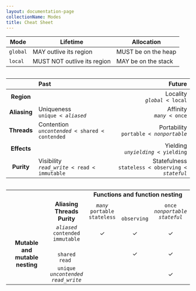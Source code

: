 ```yaml
---
layout: documentation-page
collectionName: Modes
title: Cheat Sheet
---
```


<style>
.table {
    width: fit-content;
    margin-left: auto;
    margin-right: auto;
    margin-bottom: 20px;
    border-style: solid;
    border-color: blue;
    border-radius: 25px;
    padding: 15px;
    text-align: center;
}
</style>

| Mode   | Lifetime                    | Allocation            |
| ------ | --------------------------- | --------------------- |
| `global` | MAY outlive its region      | MUST be on the heap   |
| `local`  | MUST NOT outlive its region | MAY be on the stack   |



<div style="display: flex">
<table style="border-collapse: collapse; width: 100%;">
<thead>
<tr>
<th style="width: 50px;"></th>
<th style="text-align: left; ">Past</th>
<th style="text-align: right;">Future</th>
</tr>
</thead>
<tbody>
<tr>
<td style="font-weight: bold; writing-mode: sideways-lr; text-align: center;">Region</td>
<td style="text-align: left;"> </td>
<td style="text-align: right;">Locality<br><code><em>global</em> < local</code></td>
</tr>
<tr>
<td style="font-weight: bold; writing-mode: sideways-lr; text-align: center;">Aliasing</td>
<td style="text-align: left;">Uniqueness<br><code>unique < <em>aliased</em></code></td>
<td style="text-align: right;">Affinity<br><code><em>many</em> < once</code></td>
</tr>
<tr>
<td style="font-weight: bold; writing-mode: sideways-lr; text-align: center;">Threads<br></td>
<td style="text-align: left;">Contention <br><code><em>uncontended</em> < shared < contended</code></td>
<td style="text-align: right;">Portability<br><code>portable < <em>nonportable</em></code></td>
</tr>
<tr>
<td style="font-weight: bold; writing-mode: sideways-lr; text-align: center;">Effects</td>
<td style="text-align: left;"></td>
<td style="text-align: right;">Yielding<br><code><em>unyielding</em> < yielding</code></td>
</tr>
<tr>
<td style="font-weight: bold; writing-mode: sideways-lr; text-align: center;">Purity</td>
<td style="text-align: left;">Visibility<br><code><em>read_write</em> < read < immutable</code></td>
<td style="text-align: right;">Statefulness<br><code>stateless < observing < <em>stateful</em></code></td>
</tr>
</tbody>
</table>
</div>



<div style="display: flex; justify-content: center;">
<table style="border-collapse: collapse; vertical-align: middle; text-align: center;">
<tr>
<td></td>
<td></td>
<td colspan="4" style="font-weight:bold;">Functions and function nesting</td>
</tr>
<tr>
<td style=" "></td>
<td style="font-weight: bold;">Aliasing<br>Threads<br>Purity</td>
<td>
  <code><em>many</em></code><br>
  <code>portable</code><br>
  <code>stateless</code></td>
<td>
  <br>
  <br>
  <code>observing</code></td>
<td>
  <code>once</code><br>
  <code><em>nonportable</em></code><br>
  <code><em>stateful</em></code></td>
</tr>
<tr>
<td rowspan="3" style="writing-mode: sideways-lr; font-weight: bold;">Mutable and mutable nesting</td>
<td>
  <code><em>aliased</em></code><br>
  <code>contended</code><br>
  <code>immutable</code></td>
<td>&check;</td>
<td>&check;</td>
<td>&check;</td>
</tr>
<tr>
<td>
  <br>
  <code>shared</code><br>
  <code>read </code></td>
<td></td>
<td>&check;</td>
<td>&check;</td>
</tr>
<tr>
<td>
  <code>unique</code><br>
  <code><em>uncontended</em></code><br>
  <code><em>read_write</em></code></td>
<td></td>
<td></td>
<td>&check;</td>
</tr>
</table>
</div>
